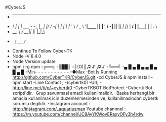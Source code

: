 
#CyberJS
-   ____     _                    ______  __
- / ___|   _| |__   ___ -_ -__   |_   _| |/ /
-| |  | | | | '_ \ / _ \ '__|____| | | ' /
-| |__| |_| | |_) |  __/ | |_____| | | . \
- \____\__, |_.__/ \___|_|       |_| |_|\_\
-      |___/
-    Continue To Follow Cyber-TK
-    Node -V 8.4.0
-    Node Version update 
-    npm i -g npm
-╔══╗ 
-║██║ 
-║(O)║♫ ♪ ♫ ♪
-╚══╝
-▄ █ ▄ █ ▄ ▄ █ ▄ █ ▄ █
-Min- - - - - - - - - - - -●Max 
-Bot İs Running
 http://github.com/CyberTKR/CyberJS.git
 -cd CyberJS & npm install
 -npm start
-Line Contact ;
-(cybertk0)
-Url;
-http://line.me//ti/p/~cybertk0
-CyberTKBOT BotProtect
-Cybertk Bot scripti'dir.
-Grup savunmasi amacli kullanilmalidir.
-Baska herhangi bir amacla kullanilmak icin duzenlenmesinden ve, kullanilmasindan cybertk sorumlu degildir.
-Instagram account : http://instagram.com/_aquariusman Youtube channnel : https://m.youtube.com/channel/UC9AyYKWovERexyOFy3h4rdw

 
